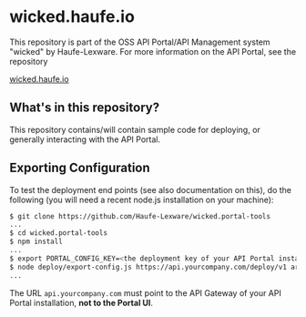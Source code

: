 # wicked.haufe.io

This repository is part of the OSS API Portal/API Management system "wicked" by Haufe-Lexware. For more information on the API Portal, see the repository

[wicked.haufe.io](https://github.com/Haufe-Lexware/wicked.haufe.io)

## What's in this repository?

This repository contains/will contain sample code for deploying, or generally interacting with the API Portal.

## Exporting Configuration

To test the deployment end points (see also documentation on this), do the following (you will need a recent node.js installation on your machine):

```bash
$ git clone https://github.com/Haufe-Lexware/wicked.portal-tools
...
$ cd wicked.portal-tools
$ npm install
...
$ export PORTAL_CONFIG_KEY=<the deployment key of your API Portal instance>
$ node deploy/export-config.js https://api.yourcompany.com/deploy/v1 archive.tgz.enc
...
```

The URL `api.yourcompany.com` must point to the API Gateway of your API Portal installation, **not to the Portal UI**.
